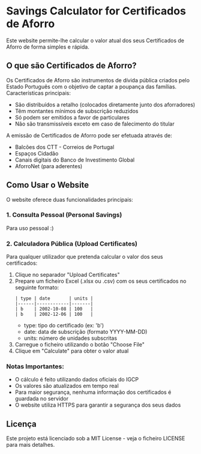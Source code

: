 # Savings Calculator for Certificados de Aforro

Este website permite-lhe calcular o valor atual dos seus Certificados de Aforro de forma simples e rápida.

## O que são Certificados de Aforro?

Os Certificados de Aforro são instrumentos de dívida pública criados pelo Estado Português com o objetivo de captar a poupança das famílias. Características principais:

- São distribuídos a retalho (colocados diretamente junto dos aforradores)
- Têm montantes mínimos de subscrição reduzidos
- Só podem ser emitidos a favor de particulares
- Não são transmissíveis exceto em caso de falecimento do titular

A emissão de Certificados de Aforro pode ser efetuada através de:
- Balcões dos CTT - Correios de Portugal
- Espaços Cidadão
- Canais digitais do Banco de Investimento Global
- AforroNet (para aderentes)

## Como Usar o Website

O website oferece duas funcionalidades principais:

### 1. Consulta Pessoal (Personal Savings)

Para uso pessoal :)

### 2. Calculadora Pública (Upload Certificates)

Para qualquer utilizador que pretenda calcular o valor dos seus certificados:

1. Clique no separador "Upload Certificates"
2. Prepare um ficheiro Excel (.xlsx ou .csv) com os seus certificados no seguinte formato:
   ```
   | type | date       | units |
   |------|------------|-------|
   | b    | 2002-10-08 | 100   |
   | b    | 2002-12-06 | 100   |
   ```
   - type: tipo do certificado (ex: 'b')
   - date: data de subscrição (formato YYYY-MM-DD)
   - units: número de unidades subscritas
3. Carregue o ficheiro utilizando o botão "Choose File"
4. Clique em "Calculate" para obter o valor atual

### Notas Importantes:

- O cálculo é feito utilizando dados oficiais do IGCP
- Os valores são atualizados em tempo real
- Para maior segurança, nenhuma informação dos certificados é guardada no servidor
- O website utiliza HTTPS para garantir a segurança dos seus dados

## Licença

Este projeto está licenciado sob a MIT License - veja o ficheiro LICENSE para mais detalhes.